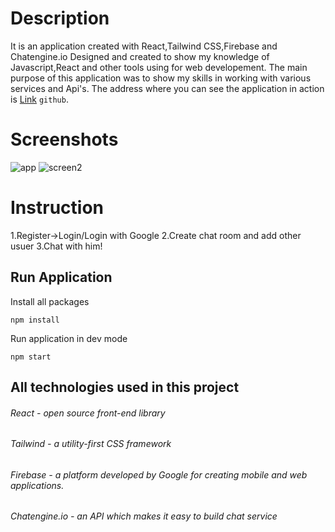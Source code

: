 # Description
It is an application created with React,Tailwind CSS,Firebase and Chatengine.io Designed and created to show my knowledge of Javascript,React and other tools using for web developement. The main purpose of this application  was to show my skills in working with various services and Api's.  The address where you can see the application in action is [Link](https://hasher098.github.io/chat-app/) `github`. 

# Screenshots
![app](https://user-images.githubusercontent.com/48457306/120400041-71869980-c33d-11eb-9b0c-1f34e4fbc54e.jpg)
![screen2](https://user-images.githubusercontent.com/48457306/120400502-48b2d400-c33e-11eb-9c3f-ca78962bb0d3.jpg)
# Instruction

1.Register->Login/Login with Google
2.Create chat room and add other usuer
3.Chat with him!




## Run Application

Install all packages

```
npm install
```
Run application in dev mode
```
npm start
```

## All technologies used in this project

###### React - open source front-end library 
###### Tailwind - a utility-first CSS framework
###### Firebase - a platform developed by Google for creating mobile and web applications.
###### Chatengine.io - an API which makes it easy to build chat service

                         
    
 






